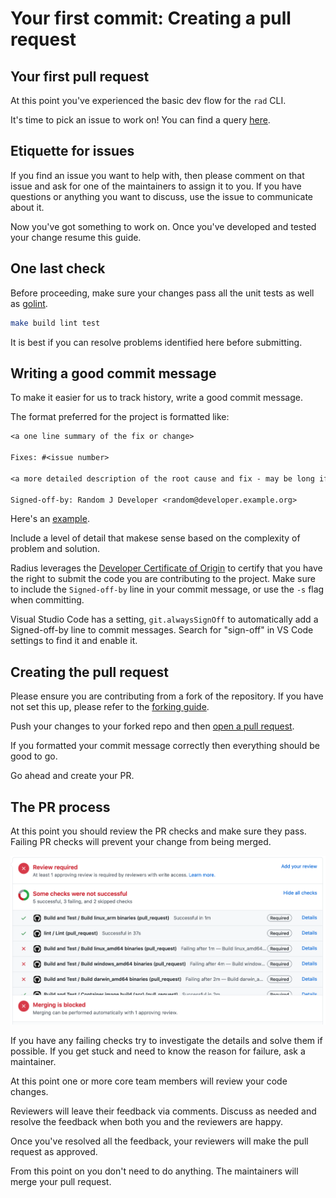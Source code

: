 # Your first commit: Creating a pull request

## Your first pull request

At this point you've experienced the basic dev flow for the `rad` CLI.

It's time to pick an issue to work on! You can find a query [here](https://github.com/radius-project/radius/issues?q=is%3Aopen+is%3Aissue+label%3A%22help+wanted%22).

## Etiquette for issues

If you find an issue you want to help with, then please comment on that issue and ask for one of the maintainers to assign it to you. If you have questions or anything you want to discuss, use the issue to communicate about it.

Now you've got something to work on. Once you've developed and tested your change resume this guide.

## One last check

Before proceeding, make sure your changes pass all the unit tests as well as [golint](https://golangci-lint.run/usage/install/#local-installation).

```sh
make build lint test
```

It is best if you can resolve problems identified here before submitting.

## Writing a good commit message

To make it easier for us to track history, write a good commit message.

The format preferred for the project is formatted like:

```txt
<a one line summary of the fix or change>

Fixes: #<issue number>

<a more detailed description of the root cause and fix - may be long if necessary>

Signed-off-by: Random J Developer <random@developer.example.org>
```

Here's an [example](https://github.com/radius-project/radius/commit/8e95d07a66e6aa91dfb40217318649ca43ec4bd7).

Include a level of detail that makese sense based on the complexity of problem and solution.

Radius leverages the [Developer Certificate of Origin](https://github.com/apps/dco) to certify that you have the right to submit the code you are contributing to the project. Make sure to include the `Signed-off-by` line in your commit message, or use the `-s` flag when committing.

Visual Studio Code has a setting, `git.alwaysSignOff` to automatically add a Signed-off-by line to commit messages. Search for "sign-off" in VS Code settings to find it and enable it.

## Creating the pull request

Please ensure you are contributing from a fork of the repository. If you have not set this up, please refer to the [forking guide](../../contributing-code-forks/index.md).

Push your changes to your forked repo and then [open a pull request](https://github.com/radius-project/radius/compare).

If you formatted your commit message correctly then everything should be good to go.

Go ahead and create your PR.

## The PR process

At this point you should review the PR checks and make sure they pass. Failing PR checks will prevent your change from being merged.

<img width="800px" src="pr-checks.png" alt="Reviewing pull request checks">

If you have any failing checks try to investigate the details and solve them if possible. If you get stuck and need to know the reason for failure, ask a maintainer.

At this point one or more core team members will review your code changes.

Reviewers will leave their feedback via comments. Discuss as needed and resolve the feedback when both you and the reviewers are happy.

Once you've resolved all the feedback, your reviewers will make the pull request as approved.

From this point on you don't need to do anything. The maintainers will merge your pull request.
